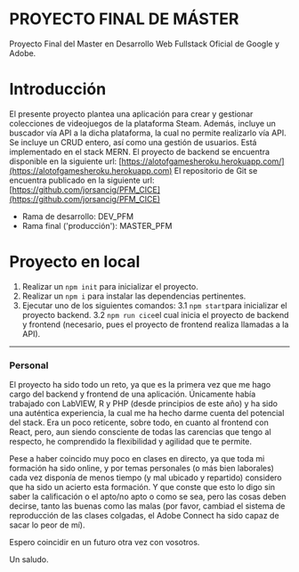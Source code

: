 # PROYECTO FINAL DE MÁSTER

Proyecto Final del Master en Desarrollo Web Fullstack Oficial de Google y Adobe.

# Introducción

El presente proyecto plantea una aplicación para crear y gestionar colecciones de videojuegos de la plataforma Steam. Además, incluye un buscador vía API a la dicha plataforma, la cual no permite realizarlo vía API.
Se incluye un CRUD entero, así como una gestión de usuarios.
Está implementado en el stack MERN.
El proyecto de backend se encuentra disponible en la siguiente url: 
[https://alotofgamesheroku.herokuapp.com/](https://alotofgamesheroku.herokuapp.com)
El repositorio de Git se encuentra publicado en la siguiente url:
[https://github.com/jorsancig/PFM_CICE](https://github.com/jorsancig/PFM_CICE)
 - Rama de desarrollo: DEV_PFM
 - Rama final ('producción'): MASTER_PFM

# Proyecto en local

 1. Realizar un `npm init` para inicializar el proyecto.
 2. Realizar un `npm i` para instalar las dependencias pertinentes.
 3. Ejecutar uno de los siguientes comandos:
 3.1 `npm start`para inicializar el proyecto backend.
 3.2 `npm run cice`el cual inicia el proyecto de backend y frontend (necesario, pues el proyecto de frontend realiza llamadas a la API).




---
### Personal
El proyecto ha sido todo un reto, ya que es la primera vez que me hago cargo del backend y frontend de una aplicación. Únicamente había trabajado con LabVIEW, R y PHP (desde principios de este año) y ha sido una auténtica experiencia, la cual me ha hecho darme cuenta del potencial del stack. Era un poco reticente, sobre todo, en cuanto al frontend con React, pero, aun siendo consciente de todas las carencias que tengo al respecto, he comprendido la flexibilidad y agilidad que te permite.

Pese a haber coincido muy poco en clases en directo, ya que toda mi formación ha sido online, y por temas personales (o más bien laborales) cada vez disponía de menos tiempo (y mal ubicado y repartido) considero que ha sido un acierto esta formación. Y que conste que esto lo digo sin saber la calificación o el apto/no apto o como se sea, pero las cosas deben decirse, tanto las buenas como las malas (por favor, cambiad el sistema de reproducción de las clases colgadas, el Adobe Connect ha sido capaz de sacar lo peor de mí).

Espero coincidir en un futuro otra vez con vosotros.

Un saludo. 
